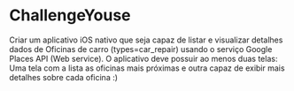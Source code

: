 # ChallengeYouse
Criar um aplicativo iOS nativo que seja capaz de listar e visualizar detalhes dados de Oficinas de carro (types=car_repair) usando o serviço Google Places API (Web service). O aplicativo deve possuir ao menos duas telas: Uma tela com a lista as oficinas mais próximas e outra capaz de exibir mais detalhes sobre cada oficina :)
